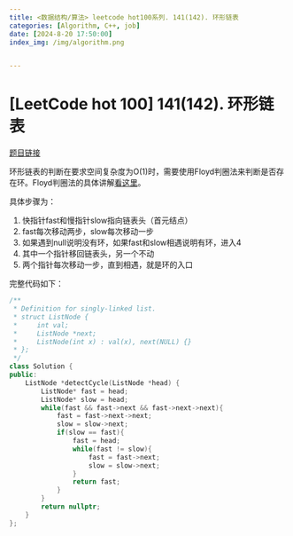 ```yaml
---
title: <数据结构/算法> leetcode hot100系列. 141(142). 环形链表
categories: [Algorithm, C++, job]
date: [2024-8-20 17:50:00]
index_img: /img/algorithm.png


---
```


# [LeetCode hot 100] 141(142). 环形链表

[题目链接](https://leetcode.cn/problems/linked-list-cycle/description/?envType=study-plan-v2&envId=top-100-liked)

环形链表的判断在要求空间复杂度为O(1)时，需要使用Floyd判圈法来判断是否存在环。Floyd判圈法的具体讲解[看这里](https://blog.csdn.net/qq_61350148/article/details/139557492)。

具体步骤为：

1. 快指针fast和慢指针slow指向链表头（首元结点）
2. fast每次移动两步，slow每次移动一步
3. 如果遇到null说明没有环，如果fast和slow相遇说明有环，进入4
4. 其中一个指针移回链表头，另一个不动
5. 两个指针每次移动一步，直到相遇，就是环的入口

完整代码如下： 

```c++
/**
 * Definition for singly-linked list.
 * struct ListNode {
 *     int val;
 *     ListNode *next;
 *     ListNode(int x) : val(x), next(NULL) {}
 * };
 */
class Solution {
public:
    ListNode *detectCycle(ListNode *head) {
        ListNode* fast = head;
        ListNode* slow = head;
        while(fast && fast->next && fast->next->next){
            fast = fast->next->next;
            slow = slow->next;
            if(slow == fast){
                fast = head;
                while(fast != slow){
                    fast = fast->next;
                    slow = slow->next;
                }
                return fast;
            }
        }
        return nullptr;
    }
};
```

